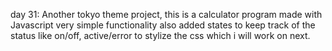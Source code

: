 day 31: Another tokyo theme project, this is a calculator program made with Javascript very simple functionality 
also added states to keep track of the status like on/off, active/error to stylize the css which i will work on next.
